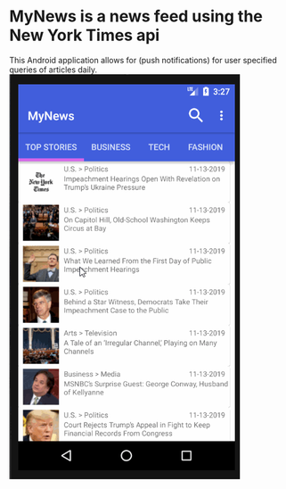 # MyNews is a news feed using the New York Times api
This Android application allows for (push notifications) for user specified queries of articles daily.
![My News Demo](myNews.gif)
